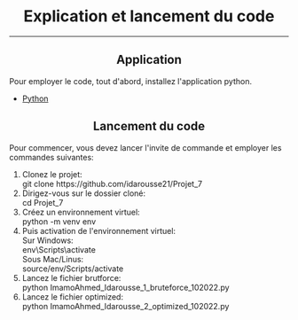 <h1 align ="center">Explication et lancement du code</h1>

------------------------------
<h2 align = "center"> Application</h2>

<p>
    Pour employer le code, tout d'abord, installez l'application python.
<ul>
    <li>
        <a href = "https://www.python.org/downloads/">Python </a>
    </li>
</ul>
</p>
<h2 align = "center"> Lancement du code </h2>
<p>Pour commencer, vous devez lancer l'invite de commande et employer les commandes suivantes:
    <ol>
            <li>Clonez le projet:<br/>
                git clone https://github.com/idarousse21/Projet_7 </li>
            <li>Dirigez-vous sur le dossier cloné:<br/>
                cd Projet_7 </li>
            <li>Créez un environnement virtuel:<br/>
                python -m venv env</li>
            <li>Puis activation de l'environnement virtuel:<br/>
                Sur Windows:<br/>
                env\Scripts\activate<br/>
                Sous Mac/Linus:<br/>
                source/env/Scripts/activate
            <li>Lancez le fichier brutforce:<br/>
                python ImamoAhmed_Idarousse_1_bruteforce_102022.py</li>
            <li>Lancez le fichier optimized:<br/>
                python ImamoAhmed_Idarousse_2_optimized_102022.py</li>
    </ol>
